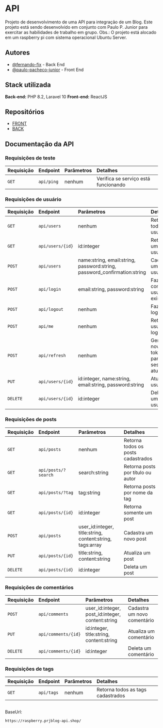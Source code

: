 
# API

Projeto de desenvolvimento de uma API para integração de um Blog.
Este projeto está sendo desenvolvido em conjunto com Paulo P. Junior para exercitar as habilidades de trabalho em grupo.
Obs.: O projeto está alocado em um raspberry pi com sistema operacional Ubuntu Server.

## Autores

- [@fernando-fix](https://www.github.com/fernando-fix) - Back End
- [@paulo-pacheco-junior](https://github.com/paulo-pacheco-junior) - Front End

## Stack utilizada

**Back-end:** PHP 8.2, Laravel 10
**Front-end:** ReactJS

## Repositórios

- [FRONT](https://github.com/Paulo-Pacheco-Junior/collab-prjblog-reactjs)
- [BACK](https://github.com/fernando-fix/collab-prjBlog)

## Documentação da API

### Requisições de teste

| Requisição | Endpoint            | Parâmetros                                                      | Detalhes                               |
| :--------- | :------------------ | :-------------------------------------------------------------- | :------------------------------------- |
|`GET`       | `api/ping`          | nenhum                                                          | Verifica se serviço está funcionando   |


### Requisições de usuário

| Requisição | Endpoint            | Parâmetros                                                                 | Detalhes                               |
| :--------- | :------------------ | :------------------------------------------------------------------------- | :------------------------------------- |
|`GET`       | `api/users`         | nenhum                                                                     | Retorna todos os usuários              |
|`GET`       | `api/users/{id}`    | id:integer                                                                 | Retorna um usuário                     |
|`POST`      | `api/users`         | name:string, email:string, password:string, password_confirmation:string   | Cadastra um novo usuário               |
|`POST`      | `api/login`         | email:string, password:string                                              | Faz login com usuário existente        |
|`POST`      | `api/logout`        | nenhum                                                                     | Faz logout                             |
|`POST`      | `api/me`            | nenhum                                                                     | Retorna usuário logado                 |
|`POST`      | `api/refresh`       | nenhum                                                                     | Gera um novo token para a sessão atual |
|`PUT`       | `api/users/{id}`    | id:integer, name:string, email:string, password:string                     | Atualiza usuário                       |
|`DELETE`    | `api/users/{id}`    | id:integer                                                                 | Deleta um usuário                      |
                              
### Requisições de posts

| Requisição | Endpoint            | Parâmetros                                                      | Detalhes                               |
| :--------- | :------------------ | :-------------------------------------------------------------- | :------------------------------------- |
|`GET`       | `api/posts`         | nenhum                                                          | Retorna todos os posts cadastrados     |
|`GET`       | `api/posts/?search` | search:string                                                   | Retorna posts por título ou autor      |
|`GET`       | `api/posts/?tag`    | tag:string                                                      | Retorna posts por nome da tag          |
|`GET`       | `api/posts/{id}`    | id:integer                                                      | Retorna somente um post                |
|`POST`      | `api/posts`         | user_id:integer, title:string, content:string, tags:array       | Cadastra um novo post                  |
|`PUT`       | `api/posts/{id}`    | title:string, content:string                                    | Atualiza um post                       |
|`DELETE`    | `api/posts/{id}`    | id:integer                                                      | Deleta um post                         |

### Requisições de comentários
| Requisição | Endpoint            | Parâmetros                                                      | Detalhes                               |
| :--------- | :------------------ | :-------------------------------------------------------------- | :------------------------------------- |
|`POST`      | `api/comments`      | user_id:integer, post_id:integer, content:string                | Cadastra um novo comentário            |
|`PUT`       | `api/comments/{id}` | id:integer, title:string, content:string                        | Atualiza um comentário                 |
|`DELETE`    | `api/comments/{id}` | id:integer                                                      | Deleta um comentário                   |

### Requisições de tags

| Requisição | Endpoint            | Parâmetros                                                      | Detalhes                               |
| :--------- | :------------------ | :-------------------------------------------------------------- | :------------------------------------- |
|`GET`       | `api/tags`          | nenhum                                                          | Retorna todos as tags cadastrados      |

##

BaseUrl:
```bash
https://raspberry.prjblog-api.shop/
```
